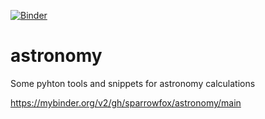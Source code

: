 [![Binder](https://mybinder.org/badge.svg)](http://mybinder.org/v2/gh/sparrowfox/astronomy/main)

# astronomy

Some pyhton tools and snippets for astronomy calculations

https://mybinder.org/v2/gh/sparrowfox/astronomy/main

